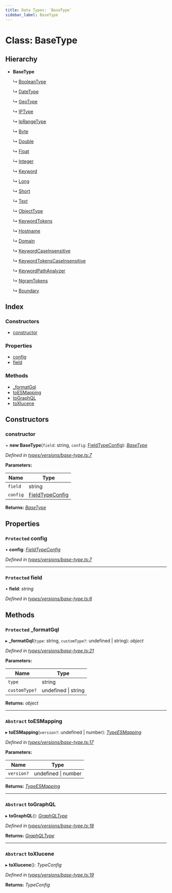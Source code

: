```yaml
---
title: Data Types: `BaseType`
sidebar_label: BaseType
---
```


# Class: BaseType

## Hierarchy

* **BaseType**

  ↳ [BooleanType](booleantype.md)

  ↳ [DateType](datetype.md)

  ↳ [GeoType](geotype.md)

  ↳ [IPType](iptype.md)

  ↳ [IpRangeType](iprangetype.md)

  ↳ [Byte](byte.md)

  ↳ [Double](double.md)

  ↳ [Float](float.md)

  ↳ [Integer](integer.md)

  ↳ [Keyword](keyword.md)

  ↳ [Long](long.md)

  ↳ [Short](short.md)

  ↳ [Text](text.md)

  ↳ [ObjectType](objecttype.md)

  ↳ [KeywordTokens](keywordtokens.md)

  ↳ [Hostname](hostname.md)

  ↳ [Domain](domain.md)

  ↳ [KeywordCaseInsensitive](keywordcaseinsensitive.md)

  ↳ [KeywordTokensCaseInsensitive](keywordtokenscaseinsensitive.md)

  ↳ [KeywordPathAnalyzer](keywordpathanalyzer.md)

  ↳ [NgramTokens](ngramtokens.md)

  ↳ [Boundary](boundary.md)

## Index

### Constructors

* [constructor](basetype.md#constructor)

### Properties

* [config](basetype.md#protected-config)
* [field](basetype.md#protected-field)

### Methods

* [_formatGql](basetype.md#protected-_formatgql)
* [toESMapping](basetype.md#abstract-toesmapping)
* [toGraphQL](basetype.md#abstract-tographql)
* [toXlucene](basetype.md#abstract-toxlucene)

## Constructors

###  constructor

\+ **new BaseType**(`field`: string, `config`: [FieldTypeConfig](../overview.md#fieldtypeconfig)): *[BaseType](basetype.md)*

*Defined in [types/versions/base-type.ts:7](https://github.com/terascope/teraslice/blob/d8feecc03/packages/data-types/src/types/versions/base-type.ts#L7)*

**Parameters:**

Name | Type |
------ | ------ |
`field` | string |
`config` | [FieldTypeConfig](../overview.md#fieldtypeconfig) |

**Returns:** *[BaseType](basetype.md)*

## Properties

### `Protected` config

• **config**: *[FieldTypeConfig](../overview.md#fieldtypeconfig)*

*Defined in [types/versions/base-type.ts:7](https://github.com/terascope/teraslice/blob/d8feecc03/packages/data-types/src/types/versions/base-type.ts#L7)*

___

### `Protected` field

• **field**: *string*

*Defined in [types/versions/base-type.ts:6](https://github.com/terascope/teraslice/blob/d8feecc03/packages/data-types/src/types/versions/base-type.ts#L6)*

## Methods

### `Protected` _formatGql

▸ **_formatGql**(`type`: string, `customType?`: undefined | string): *object*

*Defined in [types/versions/base-type.ts:21](https://github.com/terascope/teraslice/blob/d8feecc03/packages/data-types/src/types/versions/base-type.ts#L21)*

**Parameters:**

Name | Type |
------ | ------ |
`type` | string |
`customType?` | undefined &#124; string |

**Returns:** *object*

___

### `Abstract` toESMapping

▸ **toESMapping**(`version?`: undefined | number): *[TypeESMapping](../interfaces/typeesmapping.md)*

*Defined in [types/versions/base-type.ts:17](https://github.com/terascope/teraslice/blob/d8feecc03/packages/data-types/src/types/versions/base-type.ts#L17)*

**Parameters:**

Name | Type |
------ | ------ |
`version?` | undefined &#124; number |

**Returns:** *[TypeESMapping](../interfaces/typeesmapping.md)*

___

### `Abstract` toGraphQL

▸ **toGraphQL**(): *[GraphQLType](../interfaces/graphqltype.md)*

*Defined in [types/versions/base-type.ts:18](https://github.com/terascope/teraslice/blob/d8feecc03/packages/data-types/src/types/versions/base-type.ts#L18)*

**Returns:** *[GraphQLType](../interfaces/graphqltype.md)*

___

### `Abstract` toXlucene

▸ **toXlucene**(): *TypeConfig*

*Defined in [types/versions/base-type.ts:19](https://github.com/terascope/teraslice/blob/d8feecc03/packages/data-types/src/types/versions/base-type.ts#L19)*

**Returns:** *TypeConfig*
